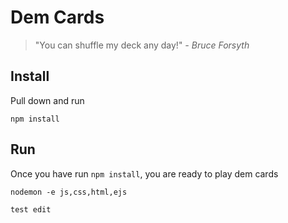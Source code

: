# Dem Cards

> "You can shuffle my deck any day!" *- Bruce Forsyth*

## Install

Pull down and run

    npm install

## Run

Once you have run `npm install`, you are ready to play dem cards

    nodemon -e js,css,html,ejs

    test edit